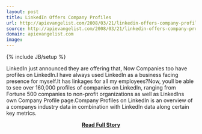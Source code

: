 ```yaml
---
layout: post
title: LinkedIn Offers Company Profiles
url: http://apievangelist.com/2008/03/21/linkedin-offers-company-profiles/
source: http://apievangelist.com/2008/03/21/linkedin-offers-company-profiles/
domain: apievangelist.com
image: 
---
```

{% include JB/setup %}<p>LinkedIn just announced they are offering that, Now Companies too have profiles on LinkedIn.I have always used LinkedIn as a business facing presence for myself.It has linkages for all my employees?Now, youll be able to see over 160,000 profiles of companies on LinkedIn, ranging from Fortune 500 companies to non-profit organizations as well as LinkedIns own Company Profile page.Company Profiles on LinkedIn is an overview of a companys industry data in combination with LinkedIn data along certain key metrics.</p>
<center><p><a href="http://apievangelist.com/2008/03/21/linkedin-offers-company-profiles/" style='padding:25px; font-sze:18px; font-weight: bold;'>Read Full Story</a></p></center>
